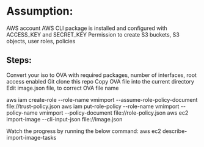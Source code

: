 Assumption:
===========
AWS account
AWS CLI package is installed and configured with ACCESS_KEY and SECRET_KEY
Permission to create S3 buckets, S3 objects, user roles, policies

Steps:
------
Convert your iso to OVA with required packages, number of interfaces, root access enabled
Git clone this repo
Copy OVA file into the current directory
Edit image.json file, to correct OVA file name

aws iam create-role --role-name vmimport --assume-role-policy-document file://trust-policy.json
aws iam put-role-policy --role-name vmimport --policy-name vmimport --policy-document file://role-policy.json
aws ec2 import-image --cli-input-json file://image.json

Watch the progress by running the below command:
aws ec2 describe-import-image-tasks
